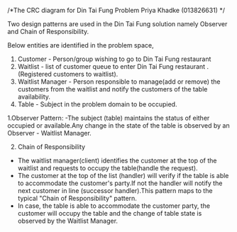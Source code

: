 /*The CRC diagram for Din Tai Fung Problem
  Priya Khadke (013826631)
*/

Two design patterns are used in the Din Tai Fung solution namely Observer and Chain of Responsibility.

Below entities are identified in the problem space,
1. Customer - Person/group wishing to go to Din Tai Fung restaurant
2. Waitlist - list of customer queue to enter Din Tai Fung restaurant .(Registered  customers to waitlist).
3. Waitlist Manager - Person responsible to manage(add or remove) the customers from the waitlist and notify the customers of the table availability.
4. Table - Subject in the problem domain to be occupied. 


1.Observer Pattern: 
-The subject (table) maintains the status of either occupied or available.Any change in the state of the table is observed by an Observer - Waitlist Manager.

2. Chain of Responsibility
- The waitlist manager(client) identifies the customer at the top of the waitlist and requests to occupy the table(handle the request).
- The customer  at the top of the list (handler) will verify if the table is able to accommodate the customer's party.If not the handler will notify the next customer in line (successor handler).This pattern maps to the typical "Chain of Responsibility" pattern.
- In case, the table is able to accommodate the customer party, the customer will occupy the table and the change of table state is observed by the Waitlist Manager.
